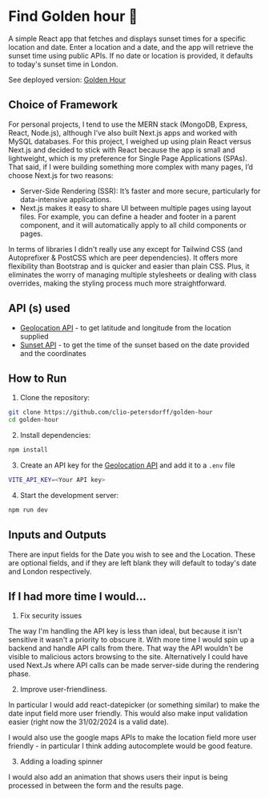 # Find Golden hour 🌅
A simple React app that fetches and displays sunset times for a specific location and date. Enter a location and a date, and the app will retrieve the sunset time using public APIs. If no date or location is provided, it defaults to today's sunset time in London.

See deployed version: [Golden Hour](https://golden-hour-virid.vercel.app)

## Choice of Framework
For personal projects, I tend to use the MERN stack (MongoDB, Express, React, Node.js), although I’ve also built Next.js apps and worked with MySQL databases. For this project, I weighed up using plain React versus Next.js and decided to stick with React because the app is small and lightweight, which is my preference for Single Page Applications (SPAs). That said, if I were building something more complex with many pages, I’d choose Next.js for two reasons: 
* Server-Side Rendering (SSR): It’s faster and more secure, particularly for data-intensive applications.
* Next.js makes it easy to share UI between multiple pages using layout files. For example, you can define a header and footer in a parent component, and it will automatically apply to all child components or pages.

In terms of libraries I didn't really use any except for Tailwind CSS (and Autoprefixer & PostCSS which are peer dependencies). It offers more flexibility than Bootstrap and is quicker and easier than plain CSS. Plus, it eliminates the worry of managing multiple stylesheets or dealing with class overrides, making the styling process much more straightforward. 

## API (s) used
* [Geolocation API](https://geocode.maps.co) - to get latitude and longitude from the location supplied
* [Sunset API](https://sunrise-sunset.org/api) - to get the time of the sunset based on the date provided and the coordinates

## How to Run

1. Clone the repository:
```bash
git clone https://github.com/clio-petersdorff/golden-hour
cd golden-hour
```
2. Install dependencies:
```bash
npm install
```
3. Create an API key for the [Geolocation API](https://geocode.maps.co) and add it to a `.env` file
```bash
VITE_API_KEY=<Your API key>
```
4. Start the development server:
```bash
npm run dev
```

## Inputs and Outputs
There are input fields for the Date you wish to see and the Location. These are optional fields, and if they are left blank they will default to today's date and London respectively.

## If I had more time I would... 

1. Fix security issues

The way I'm handling the API key is less than ideal, but because it isn't sensitive it wasn't a priority to obscure it. With more time I would spin up a backend and handle API calls from there. That way the API wouldn't be visible to malicious actors browsing to the site. Alternatively I could have used Next.Js where API calls can be made server-side during the rendering phase. 

2. Improve user-friendliness.

In particular I would add react-datepicker (or something similar) to make the date input field more user friendly. This would also make input validation easier (right now the 31/02/2024 is a valid date).

I would also use the google maps APIs to make the location field more user friendly - in particular I think adding autocomplete would be good feature.

3. Adding a loading spinner

I would also add an animation that shows users their input is being processed in between the form and the results page.


